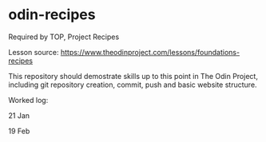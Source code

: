 # odin-recipes
Required by TOP, Project Recipes

Lesson source: https://www.theodinproject.com/lessons/foundations-recipes 

This repository should demostrate skills up to this point in The Odin Project, including git repository creation, commit, push and basic website structure.

Worked log:

21 Jan

19 Feb